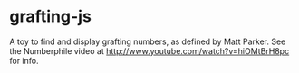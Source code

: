 grafting-js
===========

A toy to find and display grafting numbers, as defined by Matt Parker.
See the Numberphile video at http://www.youtube.com/watch?v=hiOMtBrH8pc for info.

